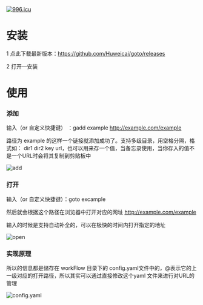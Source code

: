 [![996.icu](https://img.shields.io/badge/link-996.icu-red.svg)](https://996.icu)

# 安装
1 点此下载最新版本：https://github.com/Huweicai/goto/releases 

2 打开—安装

# 使用
### 添加 
输入（or 自定义快捷键） ：gadd example  http://example.com/example

路径为 example 的这样一个链接就添加成功了。支持多级目录，用空格分隔，格式如：
dir1 dir2 key url，也可以用来存一个值，当备忘录使用，当你存入的值不是一个URL时会将其复制到剪贴板中
 
 ![add](https://anonymous-1253692322.cos.ap-beijing.myqcloud.com/github/goto/goto_add_example.png)
 
 
### 打开
输入（or 自定义快捷键）：goto excample

然后就会根据这个路径在浏览器中打开对应的网址 http://example.com/example

输入的时候是支持自动补全的，可以在极快的时间内打开指定的地址

![open](https://anonymous-1253692322.cos.ap-beijing.myqcloud.com/github/goto/goto_open_example.png)


### 实现原理
所以的信息都是储存在 workFlow 目录下的 config.yaml文件中的，@表示它的上一级对应的打开路径，所以其实可以通过直接修改这个yaml
文件来进行对URL的管理

![config.yaml]( https://anonymous-1253692322.cos.ap-beijing.myqcloud.com/github/goto/goto_data.png)
